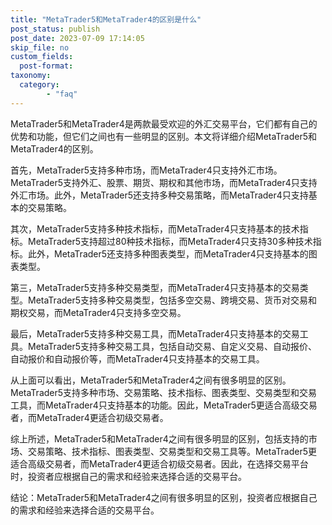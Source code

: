 ```yaml
---
title: "MetaTrader5和MetaTrader4的区别是什么"
post_status: publish
post_date: 2023-07-09 17:14:05
skip_file: no
custom_fields: 
  post-format: 
taxonomy:
  category:
        - "faq"
---
```


MetaTrader5和MetaTrader4是两款最受欢迎的外汇交易平台，它们都有自己的优势和功能，但它们之间也有一些明显的区别。本文将详细介绍MetaTrader5和MetaTrader4的区别。

首先，MetaTrader5支持多种市场，而MetaTrader4只支持外汇市场。MetaTrader5支持外汇、股票、期货、期权和其他市场，而MetaTrader4只支持外汇市场。此外，MetaTrader5还支持多种交易策略，而MetaTrader4只支持基本的交易策略。

其次，MetaTrader5支持多种技术指标，而MetaTrader4只支持基本的技术指标。MetaTrader5支持超过80种技术指标，而MetaTrader4只支持30多种技术指标。此外，MetaTrader5还支持多种图表类型，而MetaTrader4只支持基本的图表类型。

第三，MetaTrader5支持多种交易类型，而MetaTrader4只支持基本的交易类型。MetaTrader5支持多种交易类型，包括多空交易、跨境交易、货币对交易和期权交易，而MetaTrader4只支持多空交易。

最后，MetaTrader5支持多种交易工具，而MetaTrader4只支持基本的交易工具。MetaTrader5支持多种交易工具，包括自动交易、自定义交易、自动报价、自动报价和自动报价等，而MetaTrader4只支持基本的交易工具。

从上面可以看出，MetaTrader5和MetaTrader4之间有很多明显的区别。MetaTrader5支持多种市场、交易策略、技术指标、图表类型、交易类型和交易工具，而MetaTrader4只支持基本的功能。因此，MetaTrader5更适合高级交易者，而MetaTrader4更适合初级交易者。

综上所述，MetaTrader5和MetaTrader4之间有很多明显的区别，包括支持的市场、交易策略、技术指标、图表类型、交易类型和交易工具等。MetaTrader5更适合高级交易者，而MetaTrader4更适合初级交易者。因此，在选择交易平台时，投资者应根据自己的需求和经验来选择合适的交易平台。

结论：MetaTrader5和MetaTrader4之间有很多明显的区别，投资者应根据自己的需求和经验来选择合适的交易平台。
